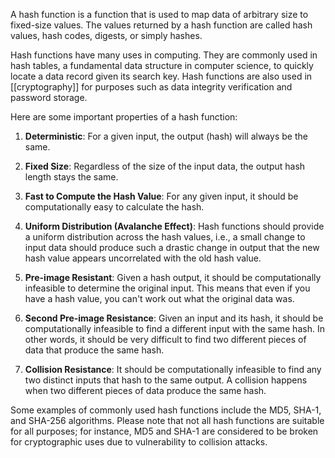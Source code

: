 A hash function is a function that is used to map data of arbitrary size to fixed-size values. The values returned by a hash function are called hash values, hash codes, digests, or simply hashes.

Hash functions have many uses in computing. They are commonly used in hash tables, a fundamental data structure in computer science, to quickly locate a data record given its search key. Hash functions are also used in [[cryptography]] for purposes such as data integrity verification and password storage.

Here are some important properties of a hash function:

1. **Deterministic**: For a given input, the output (hash) will always be the same.
    
2. **Fixed Size**: Regardless of the size of the input data, the output hash length stays the same.
    
3. **Fast to Compute the Hash Value**: For any given input, it should be computationally easy to calculate the hash.
    
4. **Uniform Distribution (Avalanche Effect)**: Hash functions should provide a uniform distribution across the hash values, i.e., a small change to input data should produce such a drastic change in output that the new hash value appears uncorrelated with the old hash value.
    
5. **Pre-image Resistant**: Given a hash output, it should be computationally infeasible to determine the original input. This means that even if you have a hash value, you can't work out what the original data was.
	
6. **Second Pre-image Resistance**: Given an input and its hash, it should be computationally infeasible to find a different input with the same hash. In other words, it should be very difficult to find two different pieces of data that produce the same hash.
	
7. **Collision Resistance**: It should be computationally infeasible to find any two distinct inputs that hash to the same output. A collision happens when two different pieces of data produce the same hash.

Some examples of commonly used hash functions include the MD5, SHA-1, and SHA-256 algorithms. Please note that not all hash functions are suitable for all purposes; for instance, MD5 and SHA-1 are considered to be broken for cryptographic uses due to vulnerability to collision attacks.